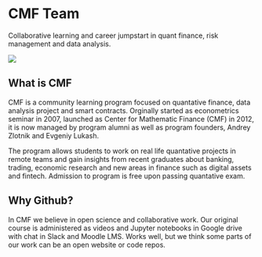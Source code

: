 # CMF Team

Collaborative learning and career jumpstart in quant finance, risk management and data analysis.

![](https://finec.mgimo.ru/blog/cmf-for-quantative-finance-fall-2022/cmf1.jpg)

## What is CMF

CMF is a community learning program focused on quantative finance, data analysis project and smart contracts.
Orginally started as econometrics seminar in 2007, launched as Center for Mathematic Finance (CMF) in 2012, 
it is now managed by program alumni as well as program founders, Andrey Zlotnik and Evgeniy Lukash. 

The program allows students to work on real life quantative projects in remote teams and gain insights 
from recent graduates about banking, trading, economic research and new areas in finance such 
as digital assets and fintech. Admission to program is free upon passing quantative exam.

## Why Github?

In CMF we believe in open science and collaborative work. Our original course is administered 
as videos and Jupyter notebooks in Google drive with chat in Slack and Moodle LMS. Works well,
but we think some parts of our work can be an open website or code repos.
